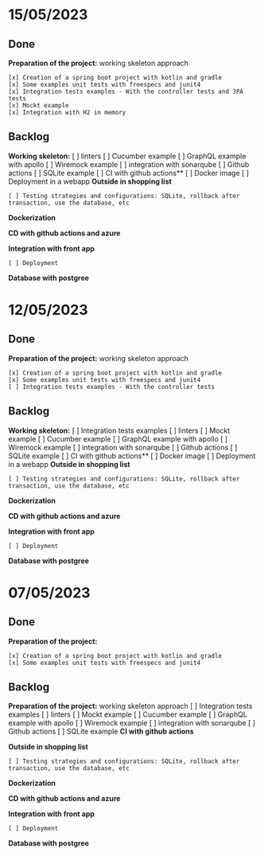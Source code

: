 # 15/05/2023

## Done

**Preparation of the project:** working skeleton approach

    [x] Creation of a spring boot project with kotlin and gradle
    [x] Some examples unit tests with freespecs and junit4
    [x] Integration tests examples - With the controller tests and JPA tests
    [x] Mockt example
    [x] Integration with H2 in memory
## Backlog
**Working skeleton:**
[ ] linters
[ ] Cucumber example
[ ] GraphQL example with apollo
[ ] Wiremock example
[ ] integration with sonarqube
[ ] Github actions
[ ] SQLite example
[ ] CI with github actions**
[ ] Docker image
[ ] Deployment in a webapp
**Outside in shopping list**

    [ ] Testing strategies and configurations: SQLite, rollback after transaction, use the database, etc

**Dockerization**

**CD with github actions and azure**

**Integration with front app**

    [ ] Deployment

**Database with postgree**

# 12/05/2023

## Done

**Preparation of the project:** working skeleton approach

    [x] Creation of a spring boot project with kotlin and gradle
    [x] Some examples unit tests with freespecs and junit4
    [ ] Integration tests examples - With the controller tests 
## Backlog
**Working skeleton:**
[ ] Integration tests examples
[ ] linters
[ ] Mockt example
[ ] Cucumber example
[ ] GraphQL example with apollo
[ ] Wiremock example
[ ] integration with sonarqube
[ ] Github actions
[ ] SQLite example
[ ] CI with github actions**
[ ] Docker image
[ ] Deployment in a webapp
**Outside in shopping list**

    [ ] Testing strategies and configurations: SQLite, rollback after transaction, use the database, etc

**Dockerization**

**CD with github actions and azure**

**Integration with front app**

    [ ] Deployment

**Database with postgree**


# 07/05/2023

## Done 

**Preparation of the project:**

    [x] Creation of a spring boot project with kotlin and gradle
    [x] Some examples unit tests with freespecs and junit4
## Backlog
**Preparation of the project:** working skeleton approach
        [ ] Integration tests examples
        [ ] linters
        [ ] Mockt example
        [ ] Cucumber example
        [ ] GraphQL example with apollo
        [ ] Wiremock example
        [ ] integration with sonarqube
        [ ] Github actions
        [ ] SQLite example
**CI with github actions**

**Outside in shopping list**

    [ ] Testing strategies and configurations: SQLite, rollback after transaction, use the database, etc

**Dockerization**

**CD with github actions and azure**
    
**Integration with front app**

    [ ] Deployment

**Database with postgree**
    


        
    